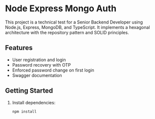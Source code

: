 # Node Express Mongo Auth

This project is a technical test for a Senior Backend Developer using Node.js, Express, MongoDB, and TypeScript. It implements a hexagonal architecture with the repository pattern and SOLID principles.

## Features

- User registration and login
- Password recovery with OTP
- Enforced password change on first login
- Swagger documentation

## Getting Started

1. Install dependencies:
   ```bash
   npm install
